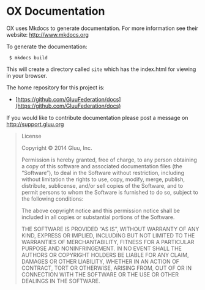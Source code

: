 OX Documentation
================

OX uses Mkdocs to generate documentation. For more information
see their website: http://www.mkdocs.org 

To generate the documentation:

     $ mkdocs build

This will create a directory called `site` which has the index.html
for viewing in your browser.

The home repository for this project is:

- [https://github.com/GluuFederation/docs](https://github.com/GluuFederation/docs)

If you would like to contribute documentation please post a message on 
 http://support.gluu.org




> License
> 
> Copyright © 2014 Gluu, Inc.
> 
> Permission is hereby granted, free of charge, to any person obtaining a copy of this software and associated documentation files (the “Software”), to deal in the Software without restriction, including without limitation the rights to use, copy, modify, merge, publish, distribute, sublicense, and/or sell copies of the Software, and to permit persons to whom the Software is furnished to do so, subject to the following conditions:
> 
> The above copyright notice and this permission notice shall be included in all copies or substantial portions of the Software.
> 
> THE SOFTWARE IS PROVIDED “AS IS”, WITHOUT WARRANTY OF ANY KIND, EXPRESS OR IMPLIED, INCLUDING BUT NOT LIMITED TO THE WARRANTIES OF MERCHANTABILITY, FITNESS FOR A PARTICULAR PURPOSE AND NONINFRINGEMENT. IN NO EVENT SHALL THE AUTHORS OR COPYRIGHT HOLDERS BE LIABLE FOR ANY CLAIM, DAMAGES OR OTHER LIABILITY, WHETHER IN AN ACTION OF CONTRACT, TORT OR OTHERWISE, ARISING FROM, OUT OF OR IN CONNECTION WITH THE SOFTWARE OR THE USE OR OTHER DEALINGS IN THE SOFTWARE.


